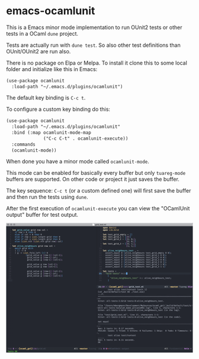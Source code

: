 # emacs-ocamlunit

This is a Emacs minor mode implementation to run OUnit2 tests or other tests in a OCaml `dune` project.

Tests are actually run with `dune test`. So also other test definitions than OUnit/OUnit2 are run also.

There is no package on Elpa or Melpa.
To install it clone this to some local folder and initialize like this in Emacs:

```
(use-package ocamlunit
  :load-path "~/.emacs.d/plugins/ocamlunit")
```

The default key binding is `C-c t`.

To configure a custom key binding do this:

```
(use-package ocamlunit
  :load-path "~/.emacs.d/plugins/ocamlunit"
  :bind (:map ocamlunit-mode-map
              ("C-c C-t" . ocamlunit-execute))
  :commands
  (ocamlunit-mode))
```

When done you have a minor mode called `ocamlunit-mode`.

This mode can be enabled for basically every buffer but only `tuareg-mode` buffers are supported.
On other code or project it just saves the buffer.

The key sequence: `C-c t` (or a custom defined one) will first save the buffer and then run the tests using `dune`.

After the first execution of `ocamlunit-execute` you can view the "OCamlUnit output" buffer for test output.


![Emacs screenshot](ocamlunit-output.png)
